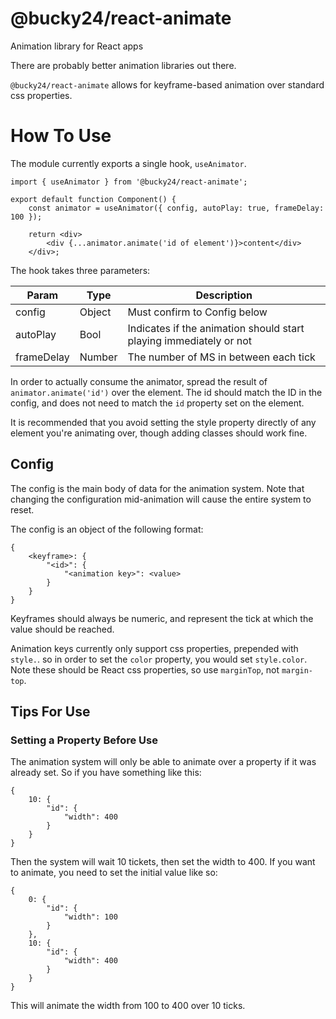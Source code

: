 # @bucky24/react-animate
Animation library for React apps

There are probably better animation libraries out there.

`@bucky24/react-animate` allows for keyframe-based animation over standard css properties.

# How To Use

The module currently exports a single hook, `useAnimator`.

```
import { useAnimator } from '@bucky24/react-animate';

export default function Component() {
    const animator = useAnimator({ config, autoPlay: true, frameDelay: 100 });
    
    return <div>
        <div {...animator.animate('id of element')}>content</div>
    </div>;
```

The hook takes three parameters:

| Param | Type | Description |
|----|----|----|
| config | Object | Must confirm to Config below |
| autoPlay | Bool | Indicates if the animation should start playing immediately or not |
| frameDelay | Number | The number of MS in between each tick |

In order to actually consume the animator, spread the result of `animator.animate('id')` over the element. The id should match the ID in the config, and does not need to match the `id` property set on the element.

It is recommended that you avoid setting the style property directly of any element you're animating over, though adding classes should work fine.

## Config

The config is the main body of data for the animation system. Note that changing the configuration mid-animation will cause the entire system to reset.

The config is an object of the following format:
```
{
    <keyframe>: {
        "<id>": {
            "<animation key>": <value>
        }
    }
}
```

Keyframes should always be numeric, and represent the tick at which the value should be reached.

Animation keys currently only support css properties, prepended with `style.`. so in order to set the `color` property, you would set `style.color`. Note these should be React css properties, so use `marginTop`, not `margin-top`.

## Tips For Use

### Setting a Property Before Use

The animation system will only be able to animate over a property if it was already set. So if you have something like this:

```
{
    10: {
        "id": {
            "width": 400
        }
    }
}
```

Then the system will wait 10 tickets, then set the width to 400. If you want to animate, you need to set the initial value like so:

```
{
    0: {
        "id": {
            "width": 100
        }
    },
    10: {
        "id": {
            "width": 400
        }
    }
}
```

This will animate the width from 100 to 400 over 10 ticks.